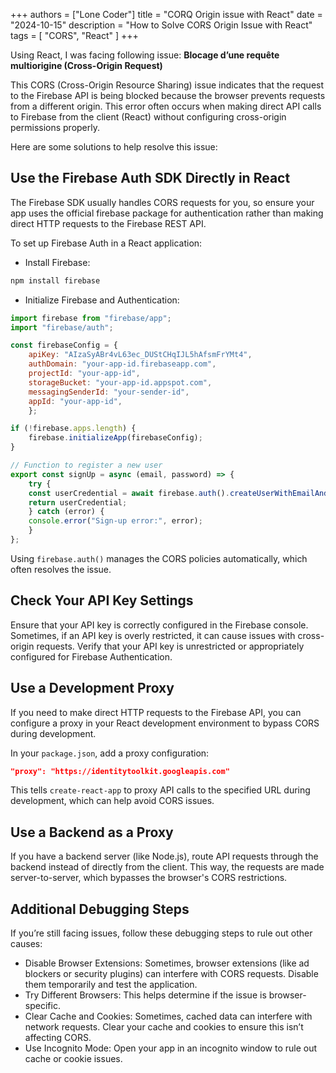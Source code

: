 +++
authors = ["Lone Coder"]
title = "CORQ Origin issue with React"
date = "2024-10-15"
description = "How to Solve CORS Origin Issue with React"
tags = [
    "CORS", "React"
]
+++

Using React, I was facing following issue:
**Blocage d’une requête multiorigine (Cross-Origin Request)**

This CORS (Cross-Origin Resource Sharing) issue indicates that the request to the Firebase API is being blocked because the browser prevents requests from a different origin. This error often occurs when making direct API calls to Firebase from the client (React) without configuring cross-origin permissions properly.

Here are some solutions to help resolve this issue:

## Use the Firebase Auth SDK Directly in React

The Firebase SDK usually handles CORS requests for you, so ensure your app uses the official firebase package for authentication rather than making direct HTTP requests to the Firebase REST API.

To set up Firebase Auth in a React application:

* Install Firebase:
```bash
npm install firebase
```
* Initialize Firebase and Authentication:

```javascript
import firebase from "firebase/app";
import "firebase/auth";

const firebaseConfig = {
    apiKey: "AIzaSyABr4vL63ec_DUStCHqIJL5hAfsmFrYMt4",
    authDomain: "your-app-id.firebaseapp.com",
    projectId: "your-app-id",
    storageBucket: "your-app-id.appspot.com",
    messagingSenderId: "your-sender-id",
    appId: "your-app-id",
    };

if (!firebase.apps.length) {
    firebase.initializeApp(firebaseConfig);
}

// Function to register a new user
export const signUp = async (email, password) => {
    try {
    const userCredential = await firebase.auth().createUserWithEmailAndPassword(email, password);
    return userCredential;
    } catch (error) {
    console.error("Sign-up error:", error);
    }
};
```

Using `firebase.auth()` manages the CORS policies automatically, which often resolves the issue.

## Check Your API Key Settings

Ensure that your API key is correctly configured in the Firebase console. Sometimes, if an API key is overly restricted, it can cause issues with cross-origin requests. Verify that your API key is unrestricted or appropriately configured for Firebase Authentication.

## Use a Development Proxy

If you need to make direct HTTP requests to the Firebase API, you can configure a proxy in your React development environment to bypass CORS during development.

In your `package.json`, add a proxy configuration:

```json
"proxy": "https://identitytoolkit.googleapis.com"
```

This tells `create-react-app` to proxy API calls to the specified URL during development, which can help avoid CORS issues.

## Use a Backend as a Proxy

If you have a backend server (like Node.js), route API requests through the backend instead of directly from the client. This way, the requests are made server-to-server, which bypasses the browser's CORS restrictions.

## Additional Debugging Steps

If you’re still facing issues, follow these debugging steps to rule out other causes:

* Disable Browser Extensions: Sometimes, browser extensions (like ad blockers or security plugins) can interfere with CORS requests. Disable them temporarily and test the application.
* Try Different Browsers: This helps determine if the issue is browser-specific.
* Clear Cache and Cookies: Sometimes, cached data can interfere with network requests. Clear your cache and cookies to ensure this isn’t affecting CORS.
* Use Incognito Mode: Open your app in an incognito window to rule out cache or cookie issues.
